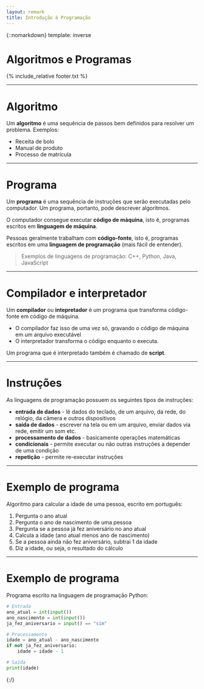 ```yaml
---
layout: remark
title: Introdução à Programação
---
```

{::nomarkdown}
template: inverse

# Algoritmos e Programas

{% include_relative footer.txt %}

---

# Algoritmo

Um **algoritmo** é uma sequência de passos bem definidos para resolver um problema. Exemplos:

- Receita de bolo
- Manual de produto
- Processo de matrícula

<!-- Algoritmos devem ser expressos dentro de uma quantidade **finita** de espaço e tempo. -->

<!-- Na computação, algoritmos transformam valores de entrada em valores de saída (como funções). -->

---

# Programa

Um **programa** é uma sequência de instruções que serão executadas pelo computador. Um programa, portanto, pode descrever algoritmos.

O computador consegue executar **código de máquina**, isto é, programas escritos em **linguagem de máquina**. <!-- Cada máquina entende uma linguagem diferente -->

Pessoas geralmente trabalham com **código-fonte**, isto é, programas escritos em uma **linguagem de programação** (mais fácil de entender).

> Exemplos de linguagens de programação: C++, Python, Java, JavaScript

---

# Compilador e interpretador

Um **compilador** ou **intepretador** é um programa que transforma código-fonte em código de máquina.

- O compilador faz isso de uma vez só, gravando o código de máquina em um arquivo executável
- O interpretador transforma o código enquanto o executa.

Um programa que é interpretado também é chamado de **script**.

---

# Instruções

As linguagens de programação possuem os seguintes tipos de instruções:

- **entrada de dados** - lê dados do teclado, de um arquivo, da rede, do relógio, da câmera e outros dispositivos
- **saída de dados** - escrever na tela ou em um arquivo, enviar dados via rede, emitir um som etc.
- **processamento de dados** - basicamente operações matemáticas
- **condicionais** - permite executar ou não outras instruções a depender de uma condição
- **repetição** - permite re-executar instruções

---

# Exemplo de programa

Algoritmo para calcular a idade de uma pessoa, escrito em português:

1. Pergunta o ano atual
2. Pergunta o ano de nascimento de uma pessoa
3. Pergunta se a pessoa já fez aniversário no ano atual
4. Calcula a idade (ano atual menos ano de nascimento)
5. Se a pessoa ainda não fez aniversário, subtrai 1 da idade
6. Diz a idade, ou seja, o resultado do cálculo

---

# Exemplo de programa

Programa escrito na linguagem de programação Python:

```python
# Entrada
ano_atual = int(input())
ano_nascimento = int(input())
ja_fez_aniversario = input() == "sim"

# Processamento
idade = ano_atual - ano_nascimento
if not ja_fez_aniversario:
    idade = idade - 1

# Saída
print(idade)
```

{:/}
